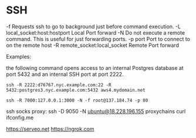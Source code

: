 # SSH

-f                                 Requests ssh to go to background just before command execution.
-L local_socket:host:hostport      Local Port forward
-N                                 Do not execute a remote command.  This is useful for just forwarding ports.
-p port                            Port to connect to on the remote host
-R remote_socket:local_socket      Remote Port forward



Examples:

the following command opens access to an internal Postgres database at port 5432 and an internal SSH port at port 2222.
```
ssh -R 2222:d76767.nyc.example.com:22 -R 5432:postgres3.nyc.example.com:5432 aws4.mydomain.net
```

```
ssh -R 7000:127.0.0.1:3000 -N -f root@137.184.74 -p 80
```

ssh socks proxy:
ssh -D 9050 -N ubuntu@18.228.196.155
proxychains curl ifconfig.me



https://serveo.net
https://ngrok.com
